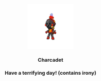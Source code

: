 <p align="center">
    <img src="https://raw.githubusercontent.com/PokeAPI/sprites/master/sprites/pokemon/935.png" width="150" height="150">
</p>
<h3 align="center"> <b>Charcadet</b></h3>
<h3 align="center">Have a terrifying day! (contains irony)</h3>
